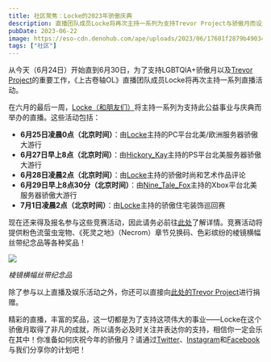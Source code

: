 ```yaml
---
title: 社区聚焦：Locke的2023年骄傲庆典
description: 直播团队成员Locke将再次主持一系列为支持Trevor Project与骄傲月而设立的直播、游戏内活动以及竞赛。
pubDate: 2023-06-22
image: https://eso-cdn.denohub.com/ape/uploads/2023/06/17601f2879b49034e166729b4cf158eb.jpg
tags: ["社区"]
---
```


从今天（6月24日）开始直到6月30日，为了支持LGBTQIA+骄傲月以及[Trevor Project](https://www.thetrevorproject.org/)的重要工作，《上古卷轴OL》直播团队成员Locke将再次主持一系列直播活动。

在六月的最后一周，[Locke（和朋友们）](https://www.twitch.tv/Locke/)将主持一系列为支持此公益事业与庆典而举办的直播。这些活动包括：

- **6月25日凌晨0点（北京时间）**：由[Locke](https://www.twitch.tv/Locke/)主持的PC平台北美/欧洲服务器骄傲大游行
- **6月27日早上8点（北京时间）**：由[Hickory\_Kay](https://www.youtube.com/@Hickory_Kay)主持的PS平台北美服务器骄傲大游行
- **6月28日凌晨2点（北京时间）**：由[Locke](https://www.twitch.tv/Locke/)主持的骄傲时尚和艺术作品评论
- **6月29日早上8点30分（北京时间）**：由[Nine\_Tale\_Fox](https://www.twitch.tv/nine_tale_fox)主持的Xbox平台北美服务器骄傲大游行
- **7月1日凌晨2点（北京时间）**：由[Locke](https://www.twitch.tv/Locke/)主持的骄傲住宅装饰巡回赛

现在还来得及报名参与这些竞赛活动，因此请务必前往[此处](https://docs.google.com/document/d/1lEgepkzx26Yy4R9ET6wMj5EJKHCdqUWc6h9ggpJ9GdA/edit)了解详情。竞赛活动将提供粉色流萤虫宠物、《死灵之地》（Necrom）章节兑换码、色彩缤纷的棱镜横幅丝带纪念品等各种奖品！

![](https://eso-cdn.denohub.com/ape/uploads/2023/06/9f169177613c8529fad707f4e2d6e17d.jpg)

<p class="text-gray-500 text-sm text-center"><i>棱镜横幅丝带纪念品</i></p>

除了参与以上直播及娱乐活动之外，你还可以直接向[此处的Trevor Project](https://tiltify.com/+eso-pride/eso-pride-x-the-trevor-project)进行捐赠。

精彩的直播，丰富的奖品，这一切都是为了支持这项伟大的事业——Locke在这个骄傲月取得了非凡的成就，所以请务必及时关注并表达你的支持，相信你一定会乐在其中！你准备如何庆祝今年的骄傲月？请通过[Twitter](https://twitter.com/TESOnline)、[Instagram](https://www.instagram.com/elderscrollsonline/)和[Facebook](https://www.facebook.com/ElderScrollsOnline)与我们分享你的计划吧！
